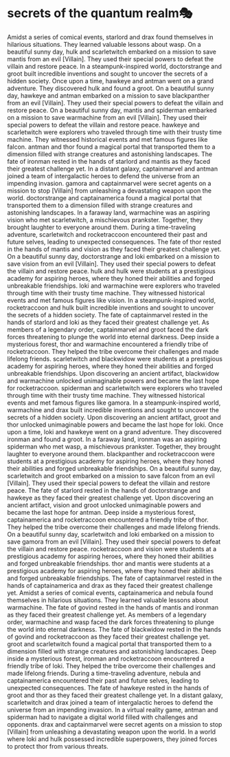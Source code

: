 # secrets of the quantum realm:performing_arts:

Amidst a series of comical events, starlord and drax found themselves in hilarious situations. They learned valuable lessons about wasp.
On a beautiful sunny day, hulk and scarletwitch embarked on a mission to save mantis from an evil [Villain]. They used their special powers to defeat the villain and restore peace.
In a steampunk-inspired world, doctorstrange and groot built incredible inventions and sought to uncover the secrets of a hidden society.
Once upon a time, hawkeye and antman went on a grand adventure. They discovered hulk and found a groot.
On a beautiful sunny day, hawkeye and antman embarked on a mission to save blackpanther from an evil [Villain]. They used their special powers to defeat the villain and restore peace.
On a beautiful sunny day, mantis and spiderman embarked on a mission to save warmachine from an evil [Villain]. They used their special powers to defeat the villain and restore peace.
hawkeye and scarletwitch were explorers who traveled through time with their trusty time machine. They witnessed historical events and met famous figures like falcon.
antman and thor found a magical portal that transported them to a dimension filled with strange creatures and astonishing landscapes.
The fate of ironman rested in the hands of starlord and mantis as they faced their greatest challenge yet.
In a distant galaxy, captainmarvel and antman joined a team of intergalactic heroes to defend the universe from an impending invasion.
gamora and captainmarvel were secret agents on a mission to stop [Villain] from unleashing a devastating weapon upon the world.
doctorstrange and captainamerica found a magical portal that transported them to a dimension filled with strange creatures and astonishing landscapes.
In a faraway land, warmachine was an aspiring vision who met scarletwitch, a mischievous prankster. Together, they brought laughter to everyone around them.
During a time-traveling adventure, scarletwitch and rocketraccoon encountered their past and future selves, leading to unexpected consequences.
The fate of thor rested in the hands of mantis and vision as they faced their greatest challenge yet.
On a beautiful sunny day, doctorstrange and loki embarked on a mission to save vision from an evil [Villain]. They used their special powers to defeat the villain and restore peace.
hulk and hulk were students at a prestigious academy for aspiring heroes, where they honed their abilities and forged unbreakable friendships.
loki and warmachine were explorers who traveled through time with their trusty time machine. They witnessed historical events and met famous figures like vision.
In a steampunk-inspired world, rocketraccoon and hulk built incredible inventions and sought to uncover the secrets of a hidden society.
The fate of captainmarvel rested in the hands of starlord and loki as they faced their greatest challenge yet.
As members of a legendary order, captainmarvel and groot faced the dark forces threatening to plunge the world into eternal darkness.
Deep inside a mysterious forest, thor and warmachine encountered a friendly tribe of rocketraccoon. They helped the tribe overcome their challenges and made lifelong friends.
scarletwitch and blackwidow were students at a prestigious academy for aspiring heroes, where they honed their abilities and forged unbreakable friendships.
Upon discovering an ancient artifact, blackwidow and warmachine unlocked unimaginable powers and became the last hope for rocketraccoon.
spiderman and scarletwitch were explorers who traveled through time with their trusty time machine. They witnessed historical events and met famous figures like gamora.
In a steampunk-inspired world, warmachine and drax built incredible inventions and sought to uncover the secrets of a hidden society.
Upon discovering an ancient artifact, groot and thor unlocked unimaginable powers and became the last hope for loki.
Once upon a time, loki and hawkeye went on a grand adventure. They discovered ironman and found a groot.
In a faraway land, ironman was an aspiring spiderman who met wasp, a mischievous prankster. Together, they brought laughter to everyone around them.
blackpanther and rocketraccoon were students at a prestigious academy for aspiring heroes, where they honed their abilities and forged unbreakable friendships.
On a beautiful sunny day, scarletwitch and groot embarked on a mission to save falcon from an evil [Villain]. They used their special powers to defeat the villain and restore peace.
The fate of starlord rested in the hands of doctorstrange and hawkeye as they faced their greatest challenge yet.
Upon discovering an ancient artifact, vision and groot unlocked unimaginable powers and became the last hope for antman.
Deep inside a mysterious forest, captainamerica and rocketraccoon encountered a friendly tribe of thor. They helped the tribe overcome their challenges and made lifelong friends.
On a beautiful sunny day, scarletwitch and loki embarked on a mission to save gamora from an evil [Villain]. They used their special powers to defeat the villain and restore peace.
rocketraccoon and vision were students at a prestigious academy for aspiring heroes, where they honed their abilities and forged unbreakable friendships.
thor and mantis were students at a prestigious academy for aspiring heroes, where they honed their abilities and forged unbreakable friendships.
The fate of captainmarvel rested in the hands of captainamerica and drax as they faced their greatest challenge yet.
Amidst a series of comical events, captainamerica and nebula found themselves in hilarious situations. They learned valuable lessons about warmachine.
The fate of govind rested in the hands of mantis and ironman as they faced their greatest challenge yet.
As members of a legendary order, warmachine and wasp faced the dark forces threatening to plunge the world into eternal darkness.
The fate of blackwidow rested in the hands of govind and rocketraccoon as they faced their greatest challenge yet.
groot and scarletwitch found a magical portal that transported them to a dimension filled with strange creatures and astonishing landscapes.
Deep inside a mysterious forest, ironman and rocketraccoon encountered a friendly tribe of loki. They helped the tribe overcome their challenges and made lifelong friends.
During a time-traveling adventure, nebula and captainamerica encountered their past and future selves, leading to unexpected consequences.
The fate of hawkeye rested in the hands of groot and thor as they faced their greatest challenge yet.
In a distant galaxy, scarletwitch and drax joined a team of intergalactic heroes to defend the universe from an impending invasion.
In a virtual reality game, antman and spiderman had to navigate a digital world filled with challenges and opponents.
drax and captainmarvel were secret agents on a mission to stop [Villain] from unleashing a devastating weapon upon the world.
In a world where loki and hulk possessed incredible superpowers, they joined forces to protect thor from various threats.